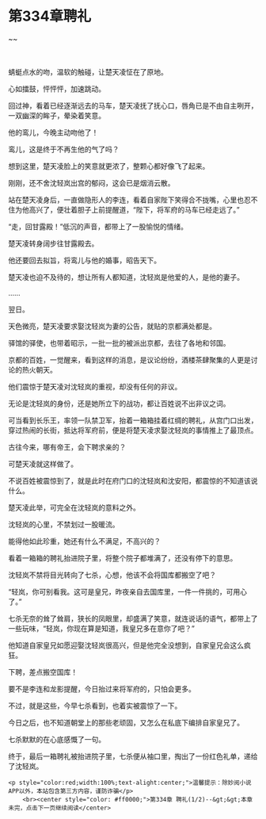 # 第334章聘礼
~~
    	    <p name="pagetop" href="javascript:void(0);" onclick="return false" style="line-height: 35px;padding: 10px;color: #333;"> </p><p>蜻蜓点水的吻，温软的触碰，让楚天凌怔在了原地。</p><p>心如擂鼓，怦怦怦，加速跳动。</p><p>回过神，看着已经逐渐远去的马车，楚天凌抚了抚心口，唇角已是不由自主咧开，一双幽深的眸子，晕染着笑意。</p><p>他的鸾儿，今晚主动吻他了！</p><p>鸾儿，这是终于不再生他的气了吗？</p><p>想到这里，楚天凌脸上的笑意就更浓了，整颗心都好像飞了起来。</p><p>刚刚，还不舍沈轻岚出宫的郁闷，这会已是烟消云散。</p><p>站在楚天凌身后，一直做隐形人的李连，看着自家陛下笑得合不拢嘴，心里也忍不住为他高兴了，便壮着胆子上前提醒道，“陛下，将军府的马车已经走远了。”</p><p>“走，回甘露殿！”低沉的声音，都带上了一股愉悦的情绪。</p><p>楚天凌转身阔步往甘露殿去。</p><p>他还要回去拟旨，将鸾儿与他的婚事，昭告天下。</p><p>楚天凌也迫不及待的，想让所有人都知道，沈轻岚是他爱的人，是他的妻子。</p><p>……</p><p>翌日。</p><p>天色微亮，楚天凌要求娶沈轻岚为妻的公告，就贴的京都满处都是。</p><p>驿馆的驿使，也带着昭示，一批一批的被派出京都，去往了各地和邻国。</p><p>京都的百姓，一觉醒来，看到这样的消息，是议论纷纷，酒楼茶肆聚集的人更是讨论的热火朝天。</p><p>他们震惊于楚天凌对沈轻岚的重视，却没有任何的非议。</p><p>无论是沈轻岚的身份，还是她所立下的战功，都让百姓说不出非议之词。</p><p>可当看到长乐王，率领一队禁卫军，抬着一箱箱挂着红绸的聘礼，从宫门口出发，穿过热闹的长街，抵达将军府前，便是将楚天凌求娶沈轻岚的事情推上了最顶点。</p><p>古往今来，哪有帝王，会下聘求亲的？</p><p>可楚天凌就这样做了。</p><p>不说百姓被震惊到了，就是此时在府门口的沈轻岚和沈安阳，都震惊的不知道该说什么。</p><p>楚天凌此举，可完全在沈轻岚的意料之外。</p><p>沈轻岚的心里，不禁划过一股暖流。</p><p>能得他如此珍重，她还有什么不满足，不高兴的？</p><p>看着一箱箱的聘礼抬进院子里，将整个院子都堆满了，还没有停下的意思。</p><p>沈轻岚不禁将目光转向了七杀，心想，他该不会将国库都搬空了吧？</p><p>“轻岚，你可别看我。这可是皇兄，昨夜亲自去国库里，一件一件挑的，可用心了。”</p><p>七杀无奈的耸了耸肩，狭长的凤眼里，却盛满了笑意，就连说话的语气，都带上了一些玩味，“轻岚，你现在算是知道，我皇兄多在意你了吧？”</p><p>他知道自家皇兄如愿迎娶沈轻岚很高兴，但是他完全没想到，自家皇兄会这么疯狂。</p><p>下聘，差点搬空国库！</p><p>要不是李连和龙影提醒，今日抬过来将军府的，只怕会更多。</p><p>不过，就是这些，今早七杀看到，也着实被震惊了一下。</p><p>今日之后，也不知道朝堂上的那些老顽固，又怎么在私底下编排自家皇兄了。</p><p>七杀默默的在心底感慨了一句。</p><p>终于，最后一箱聘礼被抬进院子里，七杀便从袖口里，掏出了一份红色礼单，递给了沈轻岚。</p>
    	
   	<p style="color:red;width:100%;text-alight:center;">温馨提示：除妙阅小说APP以外，本站包含第三方内容，谨防诈骗</p>
    	<br><center style="color: #ff0000;">第334章 聘礼(1/2)--&gt;&gt;本章未完，点击下一页继续阅读</center>
    	